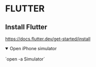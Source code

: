 # FLUTTER

## Install Flutter

https://docs.flutter.dev/get-started/install

<details open>
	<summary>Open iPhone simulator</summary>
	<br />
	`open -a Simulator`
</details>

